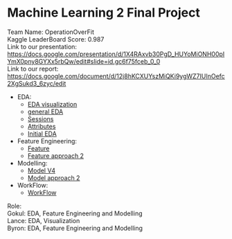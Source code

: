 # Machine Learning 2 Final Project

Team Name: OperationOverFit   
Kaggle LeaderBoard Score: 0.987  
Link to our presentation: https://docs.google.com/presentation/d/1X4RAxvb30PgD_HUYoMiONH00pIYmX0pny8GYXx5rbQw/edit#slide=id.gc6f75fceb_0_0  
Link to our report: https://docs.google.com/document/d/12j8hKCXUYszMiQKi9ygWZ7IUInOefc2XgSukd3_6zyc/edit  

* EDA:
	- [EDA visualization](https://github.com/USF-ML2/final-project-operationoverfit/blob/master/EDA/Visualizations.ipynb)
	- [general EDA](https://github.com/USF-ML2/final-project-operationoverfit/blob/master/EDA/EDA.ipynb)
	- [Sessions](https://github.com/USF-ML2/final-project-operationoverfit/blob/master/EDA/Sessions.ipynb)
	- [Attributes](https://github.com/USF-ML2/final-project-operationoverfit/blob/master/data_loading/Atrributes.ipynb)
	- [Initial EDA](https://github.com/USF-ML2/final-project-operationoverfit/blob/master/data_loading/LoadData.ipynb)
* Feature Engineering:
	- [Feature](https://github.com/USF-ML2/final-project-operationoverfit/blob/master/data_loading/Sessions.ipynb)
	- [Feature approach 2](https://github.com/USF-ML2/final-project-operationoverfit/blob/master/byron/WorkFlow.ipynb)
* Modelling:
	- [Model V4](https://github.com/USF-ML2/final-project-operationoverfit/blob/master/models/Modelv4.ipynb)
	- [Model approach 2](https://github.com/USF-ML2/final-project-operationoverfit/blob/master/byron/WorkFlow.ipynb)
* WorkFlow:
	- [WorkFlow](https://github.com/USF-ML2/final-project-operationoverfit/blob/master/byron/WorkFlow2.ipynb)


Role:  
Gokul: EDA, Feature Engineering and Modelling  
Lance: EDA, Visualization  
Byron: EDA, Feature Engineering and Modelling 
